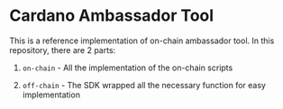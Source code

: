 # Cardano Ambassador Tool

This is a reference implementation of on-chain ambassador tool. In this repository, there are 2 parts:

1. `on-chain` - All the implementation of the on-chain scripts

2. `off-chain` - The SDK wrapped all the necessary function for easy implementation
